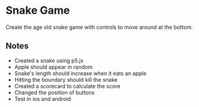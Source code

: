 # Snake Game

Create the age old snake game with controls to move around at the bottom.

## Notes

* Created a snake using p5.js
* Apple should appear in random
* Snake's length should increase when it eats an apple
* Hitting the boundary should kill the snake
* Created a scorecard to calculate the score
* Changed the position of buttons
* Test in ios and android
